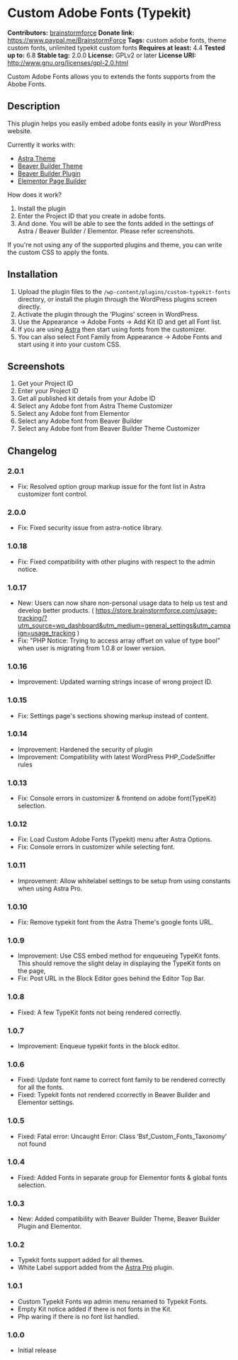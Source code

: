 # Custom Adobe Fonts (Typekit) #
**Contributors:** [brainstormforce](https://profiles.wordpress.org/brainstormforce)
**Donate link:** https://www.paypal.me/BrainstormForce
**Tags:** custom adobe fonts, theme custom fonts, unlimited typekit custom fonts
**Requires at least:** 4.4
**Tested up to:** 6.8
**Stable tag:** 2.0.0
**License:** GPLv2 or later
**License URI:** http://www.gnu.org/licenses/gpl-2.0.html

Custom Adobe Fonts allows you to extends the fonts supports from the Abobe Fonts.

## Description ##

This plugin helps you easily embed adobe fonts easily in your WordPress website.

Currently it works with:

* <a href="https://wpastra.com/?utm_source=wp-repo&utm_campaign=custom-typekit-fonts&utm_medium=description">Astra Theme</a>
* <a href="https://www.wpbeaverbuilder.com/">Beaver Builder Theme</a>
* <a href="https://www.wpbeaverbuilder.com/">Beaver Builder Plugin</a>
* <a href="https://elementor.com/">Elementor Page Builder</a>

How does it work?

1. Install the plugin
2. Enter the Project ID that you create in adobe fonts.
3. And done. You will be able to see the fonts added in the settings of Astra / Beaver Builder / Elementor. Please refer screenshots.

If you're not using any of the supported plugins and theme, you can write the custom CSS to apply the fonts.

## Installation ##

1. Upload the plugin files to the `/wp-content/plugins/custom-typekit-fonts` directory, or install the plugin through the WordPress plugins screen directly.
2. Activate the plugin through the 'Plugins' screen in WordPress.
3. Use the Appearance -> Adobe Fonts -> Add Kit ID and get all Font list.
4. If you are using [Astra](https://wpastra.com) then start using fonts from the customizer.
5. You can also select Font Family from Appearance -> Adobe Fonts and start using it into your custom CSS.

## Screenshots ##

1. Get your Project ID
2. Enter your Project ID
3. Get all published kit details from your Adobe ID
4. Select any Adobe font from Astra Theme Customizer
5. Select any Adobe font from Elementor
6. Select any Adobe font from Beaver Builder
7. Select any Adobe font from Beaver Builder Theme Customizer

## Changelog ##

### 2.0.1 ###
- Fix: Resolved option group markup issue for the font list in Astra customizer font control.

### 2.0.0 ###
- Fix: Fixed security issue from astra-notice library.

### 1.0.18 ###
- Fix: Fixed compatibility with other plugins with respect to the admin notice.

### 1.0.17 ###
- New: Users can now share non-personal usage data to help us test and develop better products. ( https://store.brainstormforce.com/usage-tracking/?utm_source=wp_dashboard&utm_medium=general_settings&utm_campaign=usage_tracking )
- Fix: "PHP Notice: Trying to access array offset on value of type bool" when user is migrating from 1.0.8 or lower version.

### 1.0.16 ###
- Improvement: Updated warning strings incase of wrong project ID.

### 1.0.15 ###
- Fix: Settings page's sections showing markup instead of content.

### 1.0.14 ###
- Improvement: Hardened the security of plugin
- Improvement: Compatibility with latest WordPress PHP_CodeSniffer rules

### 1.0.13 ###
- Fix: Console errors in customizer & frontend on adobe font(TypeKit) selection.

### 1.0.12 ###
- Fix: Load Custom Adobe Fonts (Typekit) menu after Astra Options.
- Fix: Console errors in customizer while selecting font.

### 1.0.11 ###
- Improvement: Allow whitelabel settings to be setup from using constants when using Astra Pro.

### 1.0.10 ###
- Fix: Remove typekit font from the Astra Theme's google fonts URL.

### 1.0.9 ###
- Improvement: Use CSS embed method for enqueueing TypeKit fonts. This should remove the slight delay in displaying the TypeKit fonts on the page,
- Fix: Post URL in the Block Editor goes behind the Editor Top Bar.

### 1.0.8 ###
- Fixed: A few TypeKit fonts not being rendered correctly.

### 1.0.7 ###
- Improvement: Enqueue typekit fonts in the block editor.

### 1.0.6 ###
- Fixed: Update font name to correct font family to be rendered correctly for all the fonts.
- Fixed: Typekit fonts not rendered ccorrectly in Beaver Builder and Elementor settings.

### 1.0.5 ###
- Fixed: Fatal error: Uncaught Error: Class ‘Bsf_Custom_Fonts_Taxonomy’ not found

### 1.0.4 ###
- Fixed: Added Fonts in separate group for Elementor fonts & global fonts selection.

### 1.0.3 ###
- New: Added compatibility with Beaver Builder Theme, Beaver Builder Plugin and Elementor.

### 1.0.2 ###
- Typekit fonts support added for all themes.
- White Label support added from the [Astra Pro](https://wpastra.com/pro/) plugin.

### 1.0.1 ###
- Custom Typekit Fonts wp admin menu renamed to Typekit Fonts.
- Empty Kit notice added if there is not fonts in the Kit.
- Php waring if there is no font list handled.

### 1.0.0 ###
- Initial release
